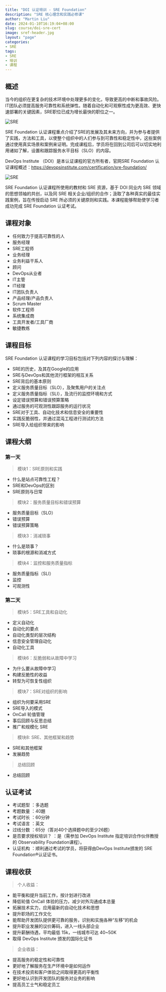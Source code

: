 ```yaml
---
title: "DOI 认证培训 - SRE Foundation"
description: "SRE 核心理念和实践必修课"
author: "Martin Liu"
date: 2024-01-10T16:19:04+08:00
slug: course/doi-sre-cert
image: sref-header.jpg
layout: "page"
categories:
- SRE
tags:
- SRE
- 培训
- 课程
---
```



## 概述

当今的组织在更复杂的技术环境中处理更多的变化，导致更高的中断和事故风险。IT团队必须提高服务可靠性和系统弹性。随着自动化和可观察性成为更高效、更快速部署的关键因素，SRE职位已成为增长最快的职位之一。

![SRE](640.jpg)

SRE Foundation 认证课程重点介绍了SRE的发展及其未来方向，并为参与者提供了实践，方法和工具，以使整个组织中的人们参与到可靠性和稳定性中，这些案例通过使用真实场景和案例来证明。完成课程后，学员将在回到公司后可以切实地利用诸如了解，设置和跟踪服务水平目标（SLO）的内容。

DevOps Institute （DOI）是本认证课程的官方所有者，官网SRE Foundation 认证课程概述：<https://devopsinstitute.com/certification/sre-foundation/>

![SRE](640.png)

SRE Foundation 认证课程所使用的教材和 SRE 资源，基于 DOI 同业内 SRE 领域的思想领袖的共创，以及同 SRE 相关企业/组织的合作；汲取了各种真实的最佳实践案例，旨在传授启动 SRE 所必须的关键原则和实践。本课程能够帮助使学习者成功完成 SRE Foundation 认证考试。

## 课程对象

* 任何致力于提高可靠性的人
* 服务经理
* SRE工程师
* 业务经理
* 业务利益干系人
* 顾问
* DevOps从业者
* IT主管
* IT经理
* IT团队负责人
* 产品经理/产品负责人
* Scrum Master
* 软件工程师
* 系统集成商
* 工具开发者/工具厂商
* 敏捷教练

## 课程目标

SRE Foundation 认证课程的学习目标包括对下列内容的探讨与理解：

* SRE的历史，及其在Google的应用
* SRE与DevOps和其他流行框架的相互关系
* SRE背后的基本原则
* 定义服务质量目标（SLO），及聚焦用户的关注点
* 定义服务质量指标（SLI），及流行的监控环境和方式
* 设定错误预算和错误预算策略
* 通过服务的可观测性跟踪服务的运行状况
* SRE对于工具、自动化技术和信息安全的重要性
* 实践反脆弱性，并通过混沌工程进行测试的方法
* SRE导入给组织带来的影响

## 课程大纲

### 第一天

> 模块1：SRE原则和实践

* 什么是站点可靠性工程？
* SRE和DevOps的区别
* SRE原则与日常

> 模块2：服务质量目标和错误预算

* 服务质量目标（SLO）
* 错误预算
* 错误预算策略

> 模块3：消减琐事

* 什么是琐事？
* 琐事的根源和消减方式

> 模块4：监控和服务质量指标

* 服务质量指标（SLI）
* 监控
* 可观测性

### 第二天

> 模块5：SRE工具和自动化

* 定义自动化
* 自动化的要点
* 自动化类型的层次结构
* 信息安全管理自动化
* 自动化工具

> 模块6：反脆弱和从故障中学习

* 为什么要从故障中学习
* 构建反脆性的收益
* 转型为可恢复性组织

> 模块7：SRE对组织的影响

* 组织为何要采用SRE
* SRE导入的模式
* OnCall 轮值管理
* 事后回顾与反思总结
* 推广和规模化 SRE

> 模块8: SRE、其他框架和趋势

* SRE和其他框架
* 发展趋势

> 总结回顾

* 总结回顾

## 认证考试

* 考试题型 ：多选题
* 考题数量 ：40題
* 考试时长 ：60分钟
* 考试语言 ：英文
* 过线分数 ：65分（答对40个选择题中的至少26题）
* 是否要求授权培训？ ：是（需参加 DevOps Institute 指定培训合作伙伴教授的 Observability Foundation课程）。
* 认证机构 ：顺利通过考试的学员，将获得由DevOps Institute颁发的 SRE Foundation®认证证书。

## 课程收获

> 个人收益：

* 能平衡和提升当前工作，按计划进行改进
* 降低轮值 OnCall 体验的压力，减少对外沟通成本总量
* 拓展技术实力，应用最新的自动化技术和思想
* 提升职场的工作文化
* 能帮助开发团队提供更可靠的服务，识别和实施各种“左移”的机会
* 提升职业发展的议价筹码，进入一线头部企业
* 提升薪酬待遇，平均最低 15k，一线城市可达 40~50K
* 取得 DevOps Institute 颁发的国际化证书

> 企业收益：

* 提高服务的稳定性和可靠性
* 更好地了解服务在生产环境中是如何运作
* 在技术投资和客户体验之间取得更高的平衡性
* 更好地认识到开发团队的服务对业务的影响
* 提高员工士气和稳定员工
